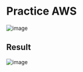 # Practice AWS
![image](https://github.com/user-attachments/assets/3a77c13d-6afd-465e-82c2-79426c9fe659)

## Result
![image](https://github.com/user-attachments/assets/488e557c-09d8-4ca8-9011-798ffbebaacb)

